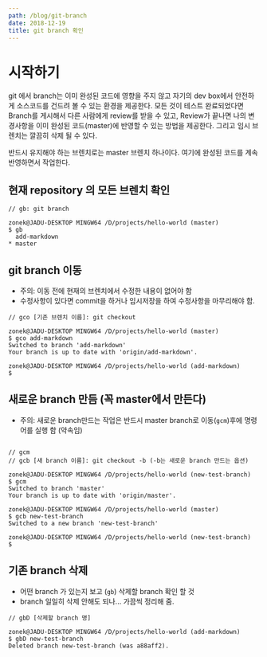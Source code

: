 ```yaml
---
path: /blog/git-branch
date: 2018-12-19
title: git branch 확인
---
```


# 시작하기

git 에서 branch는 이미 완성된 코드에 영향을 주지 않고 자기의 dev box에서 안전하게 소스코드를 건드려 볼 수 있는 환경을 제공한다. 모든 것이 테스트 완료되었다면 Branch를 게시해서 다른 사람에게 review를 받을 수 있고, Review가 끝나면 나의 변경사항을 이미 완성된 코드(master)에 반영할 수 있는 방법을 제공한다. 그리고 임시 브렌치는 깔끔히 삭제 될 수 있다.

반드시 유지해야 하는 브렌치로는 master 브렌치 하나이다. 여기에 완성된 코드를 계속 반영하면서 작업한다.

## 현재 repository 의 모든 브렌치 확인

```
// gb: git branch

zonek@JADU-DESKTOP MINGW64 /D/projects/hello-world (master)
$ gb
  add-markdown
* master
```

## git branch 이동

- 주의: 이동 전에 현재의 브렌치에서 수정한 내용이 없어야 함
- 수정사항이 있다면 commit을 하거나 임시저장을 하여 수정사항을 마무리해야 함.

```
// gco [기존 브렌치 이름]: git checkout

zonek@JADU-DESKTOP MINGW64 /D/projects/hello-world (master)
$ gco add-markdown
Switched to branch 'add-markdown'
Your branch is up to date with 'origin/add-markdown'.

zonek@JADU-DESKTOP MINGW64 /D/projects/hello-world (add-markdown)
$

```

## 새로운 branch 만듬 (꼭 master에서 만든다)

- 주의: 새로운 branch만드는 작업은 반드시 master branch로 이동(`gcm`)후에 명령어를 실행 함 (약속임)

```

// gcm
// gcb [새 branch 이름]: git checkout -b (-b는 새로운 branch 만드는 옵션)

zonek@JADU-DESKTOP MINGW64 /D/projects/hello-world (new-test-branch)
$ gcm
Switched to branch 'master'
Your branch is up to date with 'origin/master'.

zonek@JADU-DESKTOP MINGW64 /D/projects/hello-world (master)
$ gcb new-test-branch
Switched to a new branch 'new-test-branch'

zonek@JADU-DESKTOP MINGW64 /D/projects/hello-world (new-test-branch)
$
```

## 기존 branch 삭제

- 어떤 branch 가 있는지 보고 (`gb`) 삭제할 branch 확인 할 것
- branch 일일히 삭제 안해도 되나... 가끔씩 정리해 줌.

```
// gbD [삭제할 branch 명]

zonek@JADU-DESKTOP MINGW64 /D/projects/hello-world (add-markdown)
$ gbD new-test-branch
Deleted branch new-test-branch (was a88aff2).
```
